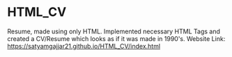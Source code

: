 # HTML_CV
Resume, made using only HTML. Implemented necessary HTML Tags and created a CV/Resume which looks as if it was made in 1990's. 
Website Link: https://satyamgajjar21.github.io/HTML_CV/index.html
